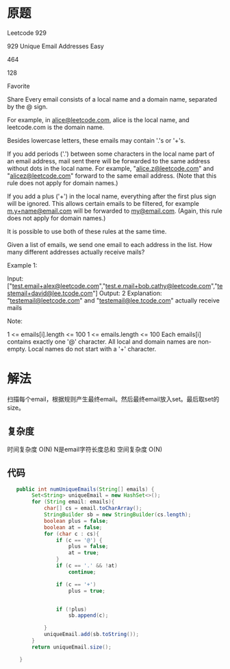 # 原题

Leetcode 929

929 Unique Email Addresses
Easy

464

128

Favorite

Share
Every email consists of a local name and a domain name, separated by the @ sign.

For example, in alice@leetcode.com, alice is the local name, and leetcode.com is the domain name.

Besides lowercase letters, these emails may contain '.'s or '+'s.

If you add periods ('.') between some characters in the local name part of an email address, mail sent there will be forwarded to the same address without dots in the local name.  For example, "alice.z@leetcode.com" and "alicez@leetcode.com" forward to the same email address.  (Note that this rule does not apply for domain names.)

If you add a plus ('+') in the local name, everything after the first plus sign will be ignored. This allows certain emails to be filtered, for example m.y+name@email.com will be forwarded to my@email.com.  (Again, this rule does not apply for domain names.)

It is possible to use both of these rules at the same time.

Given a list of emails, we send one email to each address in the list.  How many different addresses actually receive mails? 

 

Example 1:

Input: ["test.email+alex@leetcode.com","test.e.mail+bob.cathy@leetcode.com","testemail+david@lee.tcode.com"]
Output: 2
Explanation: "testemail@leetcode.com" and "testemail@lee.tcode.com" actually receive mails
 

Note:

1 <= emails[i].length <= 100
1 <= emails.length <= 100
Each emails[i] contains exactly one '@' character.
All local and domain names are non-empty.
Local names do not start with a '+' character.
# 解法

扫描每个email，根据规则产生最终email。然后最终email放入set。最后取set的size。

## 复杂度
时间复杂度 O(N) N是email字符长度总和
空间复杂度 O(N)


## 代码
```Java
   public int numUniqueEmails(String[] emails) {
        Set<String> uniqueEmail = new HashSet<>();
        for (String email: emails){
            char[] cs = email.toCharArray();
            StringBuilder sb = new StringBuilder(cs.length);
            boolean plus = false;
            boolean at = false;
            for (char c : cs){
                if (c == '@') {
                    plus = false;
                    at = true;
                }
                if (c == '.' && !at)
                    continue;

                if (c == '+')
                    plus = true;


                if (!plus)
                    sb.append(c);

            }
            uniqueEmail.add(sb.toString());
        }
        return uniqueEmail.size();

    }
```

